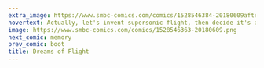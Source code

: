 ```yaml
---
extra_image: https://www.smbc-comics.com/comics/1528546384-20180609after.png
hovertext: Actually, let's invent supersonic flight, then decide it's a bit too loud and give up.
image: https://www.smbc-comics.com/comics/1528546363-20180609.png
next_comic: memory
prev_comic: boot
title: Dreams of Flight
---
```


